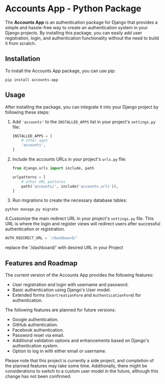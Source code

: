 # Accounts App - Python Package

The **Accounts App** is an authentication package for Django that provides a simple and hassle-free way to create an authentication system in your Django projects. By installing this package, you can easily add user registration, login, and authentication functionality without the need to build it from scratch.

## Installation

To install the Accounts App package, you can use pip:

```shell
pip install accounts-app
```
## Usage

After installing the package, you can integrate it into your Django project by following these steps:

1. Add `'accounts'` to the `INSTALLED_APPS` list in your project's `settings.py` file:

   ```python
   INSTALLED_APPS = [
       # other apps
       'accounts',
   ]
   ```

2. Include the accounts URLs in your project's `urls.py` file:

    ```python
    from django.urls import include, path

    urlpatterns = [
        # other URL patterns
        path('accounts/', include('accounts.urls')),
    ]
    ```
    
3. Run migrations to create the necessary database tables:

```shell
python manage.py migrate
```   

4.Customize the main redirect URL in your project's `settings.py` file. This URL is where the login and register views will redirect users after successful authentication or registration.

```python
AUTH_REDIRECT_URL = '/dashboard/'
```
replace the '/dashboard/' with desired URL in your Project

## Features and Roadmap

The current version of the Accounts App provides the following features:

- User registration and login with username and password.
- Basic authentication using Django's User model.
- Extended forms (`UserCreationForm` and `AuthenticationForm`) for authentication.

The following features are planned for future versions:

- Google authentication.
- GitHub authentication.
- Facebook authentication.
- Password reset via email.
- Additional validation options and enhancements based on Django's authentication system.
- Option to log in with either email or username.

Please note that this project is currently a side project, and completion of the planned features may take some time. Additionally, there might be considerations to switch to a custom user model in the future, although this change has not been confirmed.
